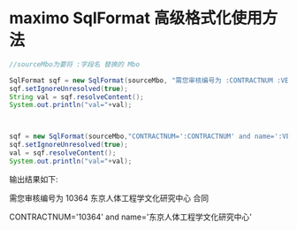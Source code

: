 # maximo SqlFormat 高级格式化使用方法  

```Java
//sourceMbo为要将 :字段名 替换的 Mbo

SqlFormat sqf = new SqlFormat(sourceMbo, "需您审核编号为 :CONTRACTNUM :VENDOR.NAME 合同");
sqf.setIgnoreUnresolved(true);
String val = sqf.resolveContent();
System.out.println("val="+val);



sqf = new SqlFormat(sourceMbo,"CONTRACTNUM=':CONTRACTNUM' and name=':VENDOR.NAME'");
sqf.setIgnoreUnresolved(true);
val = sqf.resolveContent();
System.out.println("val="+val);
```
输出结果如下: 

需您审核编号为 10364  东京人体工程学文化研究中心 合同

CONTRACTNUM='10364' and name='东京人体工程学文化研究中心'

